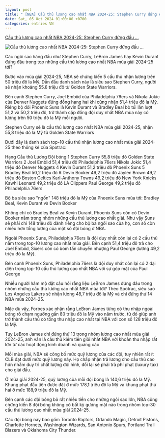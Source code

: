 ```yaml
---
layout: post
title: " [NBA] Cầu thủ lương cao nhất NBA 2024-25: Stephen Curry đứng đầu ..."
date: Sat, 05 Oct 2024 01:00:00 +0700
categories: entries VN
---
```

[Cầu thủ lương cao nhất NBA 2024-25: Stephen Curry đứng đầu ...](https://webthethao.vn/nba/cau-thu-luong-cao-nhat-nba-2024-25-stephen-curry-dung-dau-lebron-james-nam-ngoai-top-10-30bMW2kNg.htm)

![Cầu thủ lương cao nhất NBA 2024-25: Stephen Curry đứng đầu ...](https://cdnmedia.webthethao.vn/thumb/720-405/uploads/2024-10-04/top-cau-thu-luong-cao-nhat-nba-2024-25-curry-lebron-embiid-1.jpg)

Các ngôi sao hàng đầu như Stephen Curry, LeBron James hay Kevin Durant đứng đâu trong top những cầu thủ lương cao nhất NBA mùa giải 2024-25 tới?

Bước vào mùa giải 2024-25, NBA sẽ chứng kiến 5 cầu thủ nhận lương trên 50 triệu đô la Mỹ. Dẫn đầu danh sách này là siêu sao Stephen Curry, người sẽ nhận khoảng 55.8 triệu đô từ Golden State Warriors.

Bên cạnh Stephen Curry, Joel Embiid của Philadelphia 76ers và Nikola Jokic của Denver Nuggets đứng đồng hạng hai khi cùng nhận 51,4 triệu đô la Mỹ. Riêng bộ đôi Phoenix Suns là Kevin Durant và Bradley Beal bỏ túi lần lượt 51,2 và 50,2 triệu đô, trở thành cặp đồng đội duy nhất NBA mùa này có lương trên 50 triệu đô la Mỹ mỗi người.

Stephen Curry sẽ là cầu thủ lương cao nhất NBA mùa giải 2024-25, nhận 55,8 triệu đô la Mỹ từ Golden State Warriors

Dưới đây là danh sách top-10 cầu thủ nhận lương cao nhất mùa giải 2024-25 theo thống kê của Spotrac:

Hạng Cầu thủ Lương Đội bóng 1 Stephen Curry 55,8 triệu đô Golden State Warriors 2 Joel Embiid 51,4 triệu đô Philadelphia 76ers Nikola Jokic 51,4 triệu đô Denver Nuggets 4 Kevin Durant 51,2 triệu đô Phoenix Suns 5 Bradley Beal 50,2 triệu đô 6 Devin Booker 49,2 triệu đô Jaylen Brown 49,2 triệu đô Boston Celtics Karl-Anthony Towns 49,2 triệu đô New York Knicks Kawhi Leonard 49,2 triệu đô LA Clippers Paul George 49,2 triệu đô Philadelphia 76ers

Bộ ba siêu sao "ngốn" 148 triệu đô la Mỹ của Phoenix Suns mùa tới: Bradley Beal, Kevin Durant và Devin Booker

Không chỉ có Bradley Beal và Kevin Durant, Phoenix Suns còn có Devin Booker nằm trong nhóm những cầu thủ lương cao nhất giải. Như vậy Suns sẽ phải chi 148 triệu đô dành riêng cho bộ ba ngôi sao của họ, con số còn nhiều hơn tổng lương của một số đội bóng ở NBA.

Ngoài Phoenix Suns, Philadelphia 76ers là đội duy nhất còn lại có 2 cầu thủ nằm trong top-10 lương cao nhất mùa giải. Bên cạnh 51,4 triệu đô trả cho Joel Embiid, Sixers còn có bom tấn chuyển nhượng Paul George (lương 49,2 triệu đô la Mỹ).

Bên cạnh Phoenix Suns, Philadelphia 76ers là đội duy nhất còn lại có 2 đại diện trong top-10 cầu thủ lương cao nhất NBA với sự góp mặt của Paul George

Nhiều người hâm mộ đặt câu hỏi rằng liệu LeBron James đứng đâu trong nhóm những cầu thủ lương cao nhất NBA mùa tới? Theo Spotrac, siêu sao Los Angeles Lakers sẽ nhận lương 48,7 triệu đô la Mỹ và chỉ đứng thứ 14 NBA mùa 2024-25.

Mặc dù vậy, Forbes xác nhận rằng LeBron James từng có thu nhập ngoài bóng rổ chạm ngưỡng gần 80 triệu đô la Mỹ vào năm trước, từ đó giúp anh trở thành cầu thủ có tổng thu nhập cao nhất tại NBA với con số 128 triệu đô la Mỹ.

Tuy LeBron James chỉ đứng thứ 13 trong nhóm lương cao nhất mùa giải 2024-25, anh vẫn là cầu thủ kiếm tiền giỏi nhất NBA với khoản thu nhập rất lớn từ các hoạt động kinh doanh và quảng cáo

Mỗi mùa giải, NBA sẽ công bố mức quỹ lương của các đội, tuy nhiên rất ít CLB đạt dưới mức quỹ lương này. Họ chấp nhận trả lương cho cầu thủ cao hơn nhằm duy trì chất lượng đội hình, đổi lại sẽ phải trả phí phạt (luxury tax) cho giải đấu.

Ở mùa giải 2024-25, quỹ lương của mỗi đội bóng là 140,6 triệu đô la Mỹ. Khung phạt đầu tiên được đặt ở mức 178,1 triệu đô la Mỹ và khung phạt thứ hai ở mức 188,9 triệu đô la Mỹ.

Bên cạnh các đội bóng bỏ rất nhiều tiền cho những ngôi sao lớn, NBA cũng chứng kiến 8 đội bóng không có bất kỳ gương mặt nào trong nhóm top-30 cầu thủ lương cao nhất mùa giải 2024-25.

Các đội bóng này bao gồm Toronto Raptors, Orlando Magic, Detroit Pistons, Charlotte Hornets, Washington Wizards, San Antonio Spurs, Portland Trail Blazers và Oklahoma City Thunder.

